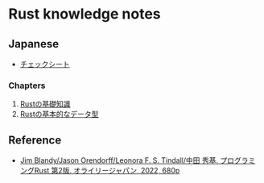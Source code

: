 # Rust knowledge notes

## Japanese

- [チェックシート](/note/rust/checksheet.ja.md)

### Chapters

1. [Rustの基礎知識](/note/rust/chapters/01_basic_knowledge_of_rust.ja.md)
1. [Rustの基本的なデータ型](/note/rust/chapters/02_data_type.ja.md)

## Reference

- [Jim Blandy/Jason Orendorff/Leonora F. S. Tindall/中田 秀基. プログラミングRust 第2版. オライリージャパン, 2022, 680p](https://www.amazon.co.jp/%E3%83%97%E3%83%AD%E3%82%B0%E3%83%A9%E3%83%9F%E3%83%B3%E3%82%B0Rust-%E7%AC%AC2%E7%89%88-Jim-Blandy/dp/4873119782)
